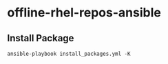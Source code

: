# offline-rhel-repos-ansible


## Install Package
```
ansible-playbook install_packages.yml -K
```

